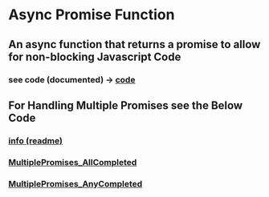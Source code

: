 # Async Promise Function
## An async function that returns a promise to allow for non-blocking Javascript Code

### see code (documented) -> [code](code.js)

## For Handling Multiple Promises see the Below Code
### [info (readme)](../HandleMultipleConnectedPromises/readme.md)
### [MultiplePromises_AllCompleted](../HandleMultipleConnectedPromises/code_AllComplete.js)
### [MultiplePromises_AnyCompleted](../HandleMultipleConnectedPromises/code_AnyComplete.js)